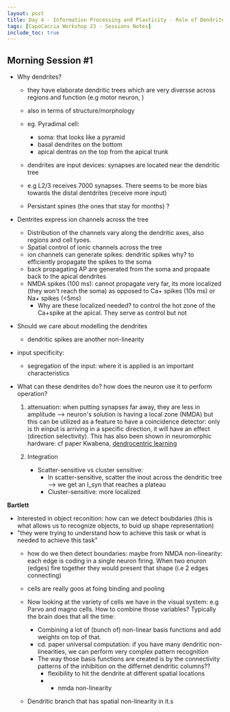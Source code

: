 ```yaml
---
layout: post
title: Day 4 - Information Processing and Plasticity - Role of Dendrites
tags: [CapoCaccia Workshop 23 - Sessions Notes]
include_toc: true
---
```



## Morning Session #1


- Why dendrites?
    - they have elaborate dendritic trees which are very diversse across regions and function (e.g motor neuron, )
    - also in terms of structure/morphology

    - eg. Pyradimal cell:
        - soma: that looks like a pyramid
        - basal dendrites on the bottom
        - apical dentras on the top from the apical trunk
    - dendrites are input devices: synapses are located near the dendritic tree


    - e.g L2/3 receives 7000 synapses. There seems to be more bias towards the distal dentdrites (receive more input)

    - Persistant spines (the ones that stay for months) ?

-  Dentrites express ion channels across the tree
    - Distribution of the channels vary along the dendritic axes, also regions and cell tyoes.
    - Spatial control of ionic channels across the tree
    - ion channels can generate spikes: dendritic spikes why? to efficiently propagate the spikes to the soma
    - back propagating AP are generated from the soma and propaate back to the apical dendrites
    - NMDA spikes (100 ms): cannot propagate very far, its more localized (they won't reach the soma) as opposed to Ca+ spikes (10s ms) or Na+ spikes (<5ms)
        - Why are these localized needed?  to control the hot zone of the Ca+spike at the apical. They serve as control but not

- Should we care about modelling the dendrites
    - dendritic spikes are another non-linearity

- input specificity: 
    - segregation of the input: where it is applied is an important characteristics


- What can these dendrites do? how does the neuron use it to perform operation?
    1. attenuation: when putting synapses far away, they are less in amplitude --> neuron's solution is having a local zone (NMDA) but this can be utilized as a feature to have a coincidence detector: only is th einput is arriving in a specific direction, it will have an effect (direction selectivity). This has also been shown in neuromorphic hardware: cf paper Kwabena, [dendrocentric learning](https://www.nature.com/articles/s41586-022-05340-6)

    3. Integration
        - Scatter-sensitive vs cluster sensitive:
            - In scatter-sensitive, scatter the inout across the dendritic tree --> we get an I_syn that reaches a plateau
            - Cluster-sensitive: more localized



**Bartlett**
- Interested in object reconition: how can we detect boubdaries (this is what allows us to recognize objects, to buid up shape representation)
- "they were trying to understand how to achieve this task or what is needed to achieve this task"
    - how do we then detect boundaries: maybe from NMDA non-linearity: each edge is coding in a single neuron firing. When two enuron (edges) fire together they would present that shape (i.e 2 edges connecting)
    - cells are really goos at foing binding and pooling

    - Now looking at the variety of cells we have in the visual system: e.g Parvo and magno cells. How to combine those variables? Typically the brain does that all the time:
        - Combining a lot of (bunch of) non-linear basis functions and add weights on top of that. 
        - cd. paper universal computation: if you have many dendritic non-linearities, we can perform very complex pattern recognition
        - The way those basis functions are created is by the connectivity patterns of the inhibition on the differnet dendritic columns??
            - flexibility to hit the dendrite at different spatial locations
            - + nmda non-linearity

    - Dendritic branch that has spatial non-linearity in it.s



